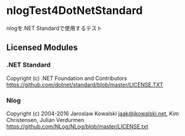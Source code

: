 # nlogTest4DotNetStandard
nlogを.NET Standardで使用するテスト

## Licensed Modules

### .NET Standard
Copyright (c) .NET Foundation and Contributors
https://github.com/dotnet/standard/blob/master/LICENSE.TXT

### Nlog
Copyright (c) 2004-2016 Jaroslaw Kowalski <jaak@jkowalski.net>, Kim Christensen, Julian Verdurmen
https://github.com/NLog/NLog/blob/master/LICENSE.txt
